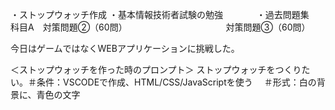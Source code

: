 ・ストップウォッチ作成
・基本情報技術者試験の勉強 　 　
　・過去問題集　科目A　対策問題➁（60問）
 　　　　　　　　　　　対策問題➂（60問）


今日はゲームではなくWEBアプリケーションに挑戦した。

＜ストップウォッチを作った時のプロンプト＞
ストップウォッチをつくりたい。＃条件：VSCODEで作成、HTML/CSS/JavaScriptを使う　 ＃形式：白の背景に、青色の文字
